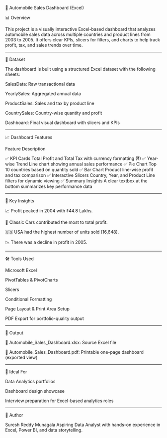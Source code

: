 🚗 Automobile Sales Dashboard (Excel)

📊 Overview

This project is a visually interactive Excel-based dashboard that analyzes automobile sales data across multiple countries and product lines from 2003 to 2005. It offers clear KPIs, slicers for filters, and charts to help track profit, tax, and sales trends over time.

---

📁 Dataset

The dashboard is built using a structured Excel dataset with the following sheets:

SalesData: Raw transactional data

YearlySales: Aggregated annual data

ProductSales: Sales and tax by product line

CountrySales: Country-wise quantity and profit

Dashboard: Final visual dashboard with slicers and KPIs

---

📈 Dashboard Features

Feature	Description

✅ KPI Cards	Total Profit and Total Tax with currency formatting (₹)
✅ Year-wise Trend	Line chart showing annual sales performance
✅ Pie Chart	Top 10 countries based on quantity sold
✅ Bar Chart	Product line-wise profit and tax comparison
✅ Interactive Slicers	Country, Year, and Product Line filters for dynamic viewing
✅ Summary Insights	A clear textbox at the bottom summarizes key performance data

---

📌 Key Insights

📈 Profit peaked in 2004 with ₹44.8 Lakhs.

🚗 Classic Cars contributed the most to total profit.

🇺🇸 USA had the highest number of units sold (16,648).

📉 There was a decline in profit in 2005.

---

🛠 Tools Used

Microsoft Excel

PivotTables & PivotCharts

Slicers

Conditional Formatting

Page Layout & Print Area Setup


PDF Export for portfolio-quality output

---

📄 Output

📁 Automobile_Sales_Dashboard.xlsx: Source Excel file

📄 Automobile_Sales_Dashboard.pdf: Printable one-page dashboard (exported view)

---

💼 Ideal For

Data Analytics portfolios

Dashboard design showcase

Interview preparation for Excel-based analytics roles

---

🧠 Author

Suresh Reddy Munagala
Aspiring Data Analyst with hands-on experience in Excel, Power BI, and data storytelling.
